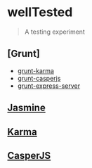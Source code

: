 # wellTested
> A testing experiment

## [Grunt]

* [grunt-karma]
* [grunt-casperjs]
* [grunt-express-server]

## [Jasmine]

## [Karma]

## [CasperJS]


[Jasmine]: http://pivotal.github.io/jasmine/
[Karma]: http://karma-runner.github.io/
[CasperJS]: http://casperjs.org/
[grunt-karma]: https://github.com/karma-runner/grunt-karma
[grunt-casperjs]: https://github.com/ronaldlokers/grunt-casperjs
[grunt-express-server]: https://github.com/ericclemmons/grunt-express-server